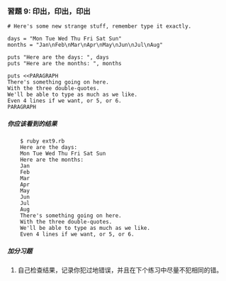 ### 習題 9: 印出，印出，印出

    # Here's some new strange stuff, remember type it exactly.

    days = "Mon Tue Wed Thu Fri Sat Sun"
    months = "Jan\nFeb\nMar\nApr\nMay\nJun\nJul\nAug"

    puts "Here are the days: ", days
    puts "Here are the months: ", months

    puts <<PARAGRAPH
    There's something going on here.
    With the three double-quotes.
    We'll be able to type as much as we like.
    Even 4 lines if we want, or 5, or 6.
    PARAGRAPH  

##### 你应该看到的结果  

        $ ruby ext9.rb
        Here are the days: 
        Mon Tue Wed Thu Fri Sat Sun
        Here are the months: 
        Jan
        Feb
        Mar
        Apr
        May
        Jun
        Jul
        Aug
        There's something going on here.
        With the three double-quotes.
        We'll be able to type as much as we like.
        Even 4 lines if we want, or 5, or 6.

##### 加分习题
1. 自己检查结果，记录你犯过地错误，并且在下个练习中尽量不犯相同的错。